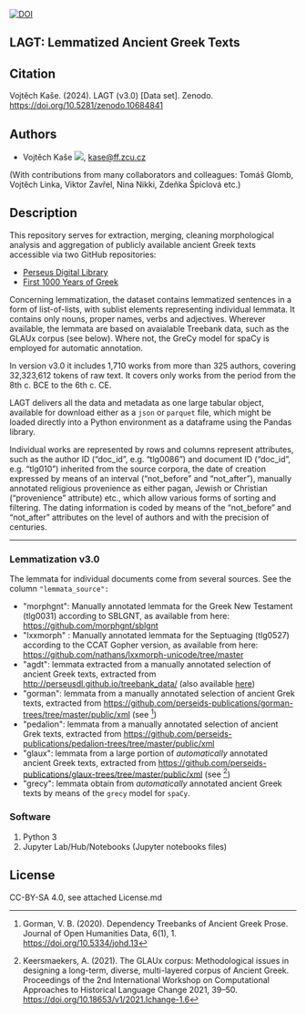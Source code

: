 [![DOI](https://zenodo.org/badge/DOI/10.5281/zenodo.10684841.svg)](https://doi.org/10.5281/zenodo.10684841)

LAGT: Lemmatized Ancient Greek Texts
------------------------------------

## Citation

Vojtěch Kaše. (2024). LAGT (v3.0) [Data set]. Zenodo. https://doi.org/10.5281/zenodo.10684841

## Authors

* Vojtěch Kaše [![](https://orcid.org/sites/default/files/images/orcid_16x16.png)]([0000-0002-6601-1605](https://www.google.com/url?q=http://orcid.org/0000-0002-6601-1605&sa=D&ust=1588773325679000)), kase@ff.zcu.cz

(With contributions from many collaborators and colleagues: Tomáš Glomb, Vojtěch Linka, Viktor Zavřel, Nina Nikki, Zdeňka Špiclová etc.)

## Description

This repository serves for extraction, merging, cleaning morphological analysis and aggregation of publicly available ancient Greek texts accessible via two GitHub repositories:

* [Perseus Digital Library](https://github.com/PerseusDL/canonical-greekLit)
* [First 1000 Years of Greek](https://github.com/OpenGreekAndLatin/First1KGreek)

Concerning lemmatization, the dataset contains lemmatized sentences in a form of list-of-lists,
with sublist elements representing individual lemmata.
It contains only nouns, proper names, verbs and adjectives.
Wherever available, the lemmata are based on avaialable Treebank data, such as the GLAUx corpus (see below).
Where not, the GreCy model for spaCy is employed for automatic annotation.

In version v3.0 it includes 1,710 works from more than 325 authors, covering 32,323,612 tokens of raw text. It covers only works from the period from the 8th c. BCE to the 6th c. CE.

LAGT delivers all the data and metadata as one large tabular object, available for download either as a `json` or `parquet` file, which might be loaded directly into a Python environment as a dataframe using the Pandas library.

Individual works are represented by rows and columns represent attributes, such as the author ID (“doc\_id”, e.g. “tlg0086”) and document ID (“doc\_id”, e.g. “tlg010”) inherited from the source corpora, the date of creation expressed by means of an interval (“not\_before” and “not\_after”), manually annotated religious provenience as either pagan, Jewish or Christian (“provenience” attribute) etc., which allow various forms of sorting and filtering. The dating information is coded by means of the “not\_before” and “not\_after” attributes on the level of authors and with the precision of centuries.

---

### Lemmatization v3.0

The lemmata for individual documents come from several sources. See the column `"lemmata_source":`

* "morphgnt": Manually annotated lemmata for the Greek New Testament (tlg0031) according to SBLGNT, as available from here: https://github.com/morphgnt/sblgnt
* "lxxmorph" : Manually annotated lemmata for the Septuaging (tlg0527) according to the CCAT Gopher version, as available from here: https://github.com/nathans/lxxmorph-unicode/tree/master
* "agdt": lemmata extracted from a manually annotated selection of ancient Greek texts, extracted from http://perseusdl.github.io/treebank_data/ (also available [here](https://github.com/PerseusDL/treebank_data/tree/master/v2.1/Greek/texts))
* "gorman": lemmata from a manually annotated selection of ancient Grek texts, extracted from https://github.com/perseids-publications/gorman-trees/tree/master/public/xml (see [^1])
* "pedalion": lemmata from a manually annotated selection of ancient Grek texts, extracted from https://github.com/perseids-publications/pedalion-trees/tree/master/public/xml
* "glaux": lemmata from a large portion of *automatically* annotated ancient Greek texts, extracted from https://github.com/perseids-publications/glaux-trees/tree/master/public/xml (see [^2])
* "grecy": lemmata obtain from *automatically* annotated ancient Greek texts by means of the `grecy` model for `spaCy`.


### Software

1. Python 3
2. Jupyter Lab/Hub/Notebooks (Jupyter notebooks files)


## License

CC-BY-SA 4.0, see attached License.md

[^1]: Gorman, V. B. (2020). Dependency Treebanks of Ancient Greek Prose. Journal of Open Humanities Data, 6(1), 1. https://doi.org/10.5334/johd.13
    
[^2]: Keersmaekers, A. (2021). The GLAUx corpus: Methodological issues in designing a long-term, diverse, multi-layered corpus of Ancient Greek. Proceedings of the 2nd International Workshop on Computational Approaches to Historical Language Change 2021, 39–50. https://doi.org/10.18653/v1/2021.lchange-1.6
